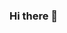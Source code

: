 ### Hi there 👋

<!--
**Matkiz** is a ✨ _special_ ✨ repository because its `README.md` (this file) appears on your GitHub profile.

Here are some ideas to get you started:

- 🔭 I’m currently working on music, body building, and business ...
- 🌱 I’m currently learning entrepreneurship ...
- 👯 I’m looking to collaborate on music, modeling and business ...
- 🤔 I’m looking for help with music, modeling and business ...
- 💬 Ask me about music, body building, modeling and business ...
- 📫 How to reach me: princematkiz@gmail.com...
- 😄 Pronouns: ...
- ⚡ Fun fact: ...
-->
